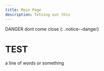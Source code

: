 ```yaml
---
title: Main Page
description: Tetsing out this
---
```


<i class="fa-solid fa-triangle-exclamation"></i> DANGER dont come close
{: .notice--danger}

# TEST

a line of words or something

<i class="fa-solid fa-book"></i>
